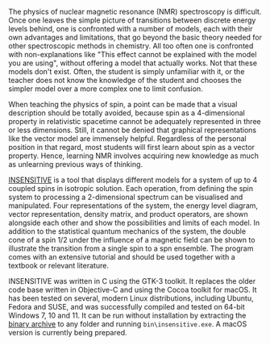 The physics of nuclear magnetic resonance (NMR) spectroscopy is difficult. Once one leaves the simple picture of transitions between discrete energy levels behind, one is confronted with a number of models, each with their own advantages and limitations, that go beyond the basic theory needed for other spectroscopic methods in chemistry. All too often one is confronted with non-explanations like "This effect cannot be explained with the model you are using", without offering a model that actually works. Not that these models don't exist. Often, the student is simply unfamiliar with it, or the teacher does not know the knowledge of the student and chooses the simpler model over a more complex one to limit confusion. 

When teaching the physics of spin, a point can be made that a visual description should be totally avoided, because spin as a 4-dimensional property in relativistic spacetime cannot be adequately represented in three or less dimensions. Still, it cannot be denied that graphical representations like the vector model are immensely helpful. Regardless of the personal position in that regard, most students will first learn about spin as a vector property. Hence, learning NMR involves acquiring new knowledge as much as unlearning previous ways of thinking. 

[INSENSITIVE](https://github.com/klausboldt/insensitive) is a tool that displays different models for a system of up to 4 coupled spins in isotropic solution. Each operation, from defining the spin system to processing a 2-dimensional spectrum can be visualised and manipulated. Four representations of the system, the energy level diagram, vector representation, density matrix, and product operators, are shown alongside each other and show the possibilities and limits of each model. In addition to the statistical quantum mechanics of the system, the double cone of a spin 1/2 under the influence of a magnetic field can be shown to illustrate the transition from a single spin to a spn ensemble. The program comes with an extensive tutorial and should be used together with a textbook or relevant literature.

INSENSITIVE was written in C using the GTK-3 toolkit. It replaces the older code base written in Objective-C and using the Cocoa toolkit for macOS. It has been tested on several, modern Linux distributions, including Ubuntu, Fedora and SUSE, and was successfully compiled and tested on 64-bit Windows 7, 10 and 11. It can be run without installation by extracting the [binary archive](https://klausboldt.github.io/Insensitive-windows-x86_64.zip) to any folder and running `bin\insensitive.exe`. A macOS version is currently being prepared.
